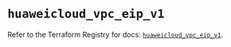# `huaweicloud_vpc_eip_v1`

Refer to the Terraform Registry for docs: [`huaweicloud_vpc_eip_v1`](https://registry.terraform.io/providers/huaweicloud/huaweicloud/1.71.1/docs/resources/vpc_eip_v1).
